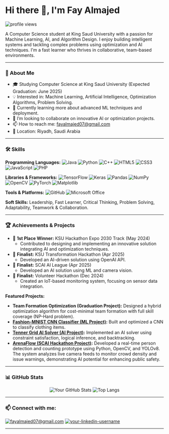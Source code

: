 # Hi there 👋, I'm Fay Almajed 

<p align="left"> <img src="https://komarev.com/ghpvc/?username=mimihime0&label=Profile%20views&color=0e75b6&style=flat" alt="profile views" /> </p>

A Computer Science student at King Saud University with a passion for Machine Learning, AI, and Algorithm Design. I enjoy building intelligent systems and tackling complex problems using optimization and AI techniques. I'm a fast learner who thrives in collaborative, team-based environments.

---

### 🚀 About Me

* 🎓 Studying Computer Science at King Saud University (Expected Graduation: June 2025) 
* 💡 Interested in: Machine Learning, Artificial Intelligence, Optimization Algorithms, Problem Solving.
* 🌱 Currently learning more about advanced ML techniques and deployment.
* 👯 I’m looking to collaborate on innovative AI or optimization projects.
* 📫 How to reach me: fayalmajed07@gmail.com 
* 📍 Location: Riyadh, Saudi Arabia 

---

### 🛠️ Skills

**Programming Languages:**
![Java](https://img.shields.io/badge/Java-ED8B00?style=for-the-badge&logo=openjdk&logoColor=white)
![Python](https://img.shields.io/badge/Python-3776AB?style=for-the-badge&logo=python&logoColor=white)
![C++](https://img.shields.io/badge/C%2B%2B-00599C?style=for-the-badge&logo=c%2B%2B&logoColor=white)
![HTML5](https://img.shields.io/badge/HTML5-E34F26?style=for-the-badge&logo=html5&logoColor=white)
![CSS3](https://img.shields.io/badge/CSS3-1572B6?style=for-the-badge&logo=css3&logoColor=white)
![JavaScript](https://img.shields.io/badge/JavaScript-F7DF1E?style=for-the-badge&logo=javascript&logoColor=black)
![PHP](https://img.shields.io/badge/PHP-777BB4?style=for-the-badge&logo=php&logoColor=white)

**Libraries & Frameworks:**
![TensorFlow](https://img.shields.io/badge/TensorFlow-%23FF6F00.svg?style=for-the-badge&logo=TensorFlow&logoColor=white)
![Keras](https://img.shields.io/badge/Keras-%23D00000.svg?style=for-the-badge&logo=Keras&logoColor=white)
![Pandas](https://img.shields.io/badge/pandas-%23150458.svg?style=for-the-badge&logo=pandas&logoColor=white)
![NumPy](https://img.shields.io/badge/numpy-%23013243.svg?style=for-the-badge&logo=numpy&logoColor=white)
![OpenCV](https://img.shields.io/badge/OpenCV-272822?style=for-the-badge&logo=opencv&logoColor=white)
![PyTorch](https://img.shields.io/badge/PyTorch-%23EE4C2C.svg?style=for-the-badge&logo=PyTorch&logoColor=white)
![Matplotlib](https://img.shields.io/badge/Matplotlib-%23ffffff.svg?style=for-the-badge&logo=Matplotlib&logoColor=black)

**Tools & Platforms:**
![GitHub](https://img.shields.io/badge/GitHub-100000?style=for-the-badge&logo=github&logoColor=white)
![Microsoft Office](https://img.shields.io/badge/Microsoft_Office-D83B01?style=for-the-badge&logo=microsoft-office&logoColor=white)

**Soft Skills:**
Leadership, Fast Learner, Critical Thinking, Problem Solving, Adaptability, Teamwork & Collaboration.

---

### 🏆 Achievements & Projects

* 🥇 **1st Place Winner:** KSU Hackathon Expo 2030 Track (May 2024) 
    * Contributed to designing and implementing an innovative solution integrating AI and optimization techniques. 
* 🏅 **Finalist:** KSU Transformation Hackathon (Apr 2025) 
    * Developed an AI-driven solution using OpenAI API. 
* 🏅 **Finalist:** SCAI AI League (Apr 2025)
    * Developed an AI solution using ML and camera vision.
* 🏅 **Finalist:** Volunteer Hackathon (Dec 2024) 
    * Created an IoT-based monitoring system, focusing on sensor data integration. 

**Featured Projects:**

* **Team Formation Optimization (Graduation Project):** Designed a hybrid optimization algorithm for cost-minimal team formation with full skill coverage (NP-Hard problem). 
* **[Fashion-MNIST CNN Classifier (ML Project)](https://github.com/mimihime0/CNN-Fashion-MNIST-Classifier):** Built and optimized a CNN to classify clothing items. 
* **[Tenner Grid AI Solver (AI Project)](https://github.com/mimihime0/Tenner-Grid-Solver):** Implemented an AI solver using constraint satisfaction, logical inference, and backtracking.
* **[ArenaFlow (SCAI Hackathon Project)](https://github.com/mimihime0/ArenaFlow):** Developed a real-time person detection and counting prototype using Python, OpenCV, and YOLOv8. The system analyzes live camera feeds to monitor crowd density and issue warnings, demonstrating AI potential for enhancing public safety.

---

### 📊 GitHub Stats

<p align="center">
  <img src="https://github-readme-stats.vercel.app/api?username=mimihime0&show_icons=true&theme=panda" alt="Your GitHub Stats">
  <img src="https://github-readme-stats.vercel.app/api/top-langs/?username=mimihime0&layout=compact&theme=panda" alt="Top Langs">
</p>

---

### 📫 Connect with me:

<p align="left">
<a href="mailto:fayalmajed07@gmail.com" target="blank"><img align="center" src="https://img.shields.io/badge/Gmail-D14836?style=for-the-badge&logo=gmail&logoColor=white" alt="fayalmajed07@gmail.com" /></a> 
<a href="https://www.linkedin.com/in/fay-almajed-0067182b8/" target="blank"><img align="center" src="https://img.shields.io/badge/LinkedIn-0077B5?style=for-the-badge&logo=linkedin&logoColor=white" alt="your-linkedin-username" /></a>
</p>

---
